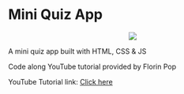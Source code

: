 # Mini Quiz App

<p align="center">
<img src="https://media.giphy.com/media/sCU4EfFLIRdw8tRel4/giphy.gif">
</p>
<p>A mini quiz app built with HTML, CSS & JS</p>
<p>Code along YouTube tutorial provided by Florin Pop</p>
<p>YouTube Tutorial link: <a href="https://www.youtube.com/watch?v=dtKciwk_si4&t=1893s">Click here</a></p>
